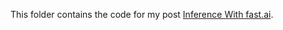 This folder contains the code for my post [Inference With fast.ai](https://benjaminwarner.dev/2021/10/01/inference-with-fastai).

